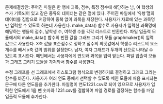 문제해결방안: 
주어진 파일은 한 행에 과목, 점수, 특정 점수에 해당하는 남, 여 학생의 수가 기록되어 있고 같은 종류의 데이터는 같은 열에 있다. 
주어진 파일에서 ‘유형’열의 데이터를 집합으로 저장하여 중복 없이 과목을 저장한다. 사용자가 자료에 있는 과목명만 입력할 수 있도록 하는데 사용한다. 
make_data() 함수로 사용자가 입력한 과목명에 해당하는 행들의 점수, 남학생 수, 여학생 수를 각각 리스트로 반환한다. 
파일 입출력 모듈에서의 make_data() 함수의 반환 값을 그래프 그리기 모듈 graphmaker()의 입력 값으로 사용한다. 
X축 값을 표준점수로 정하고 점수의 최댓값에서 학생수 리스트의 요소 개수를 빼서 x축 값의 범위를 설정한다. 남자, 여자 그래프가 두개의 선으로 나타날 수 있도록 표시한다.
메인에서는 사용자에게 연도와 과목을 입력 받는다. 파일 입출력 모듈과 그래프 그리기 모듈을 가져와서 함수를 사용한다. 

수정
그래프를 선 그래프에서 히스토그램 형식으로 변경하기로 결정하고 그래프 그리는 함수를 바꾼다. 
사용자가 여러 연도 중에서 선택할 수 있도록 메인 모듈에 처음 표시되는 문구에 다른 연도들을 추가한다. 파일명이 연도1231.csv로 되어 있으므로 사용자가 입력한 연도에서 1을 뺀 숫자와 1231.csv를 결합하여 파일 경로를 결정하는 함수를 파일 입출력 모듈에 추가한다.
